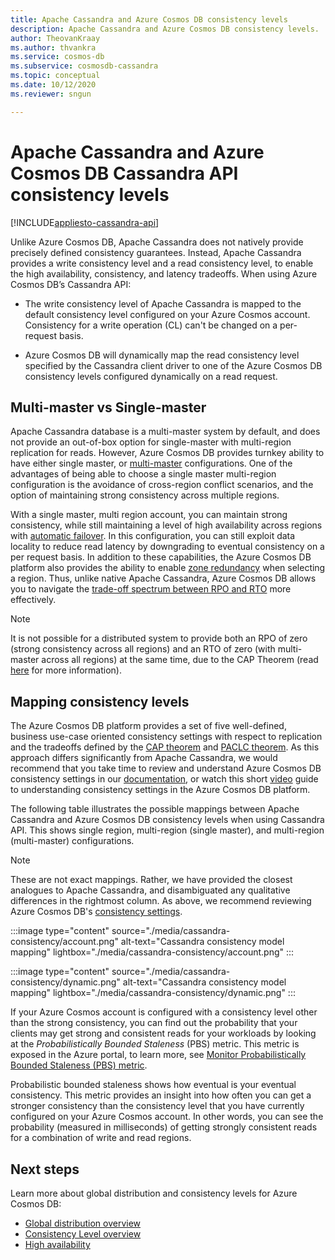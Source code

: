 ```yaml
---
title: Apache Cassandra and Azure Cosmos DB consistency levels
description: Apache Cassandra and Azure Cosmos DB consistency levels.
author: TheovanKraay
ms.author: thvankra
ms.service: cosmos-db
ms.subservice: cosmosdb-cassandra
ms.topic: conceptual
ms.date: 10/12/2020
ms.reviewer: sngun

---
```


# Apache Cassandra and Azure Cosmos DB Cassandra API consistency levels
[!INCLUDE[appliesto-cassandra-api](includes/appliesto-cassandra-api.md)]

Unlike Azure Cosmos DB, Apache Cassandra does not natively provide precisely defined consistency guarantees. Instead, Apache Cassandra provides a write consistency level and a read consistency level, to enable the high availability, consistency, and latency tradeoffs. When using Azure Cosmos DB’s Cassandra API:

* The write consistency level of Apache Cassandra is mapped to the default consistency level configured on your Azure Cosmos account. Consistency for a write operation (CL) can't be changed on a per-request basis.

* Azure Cosmos DB will dynamically map the read consistency level specified by the Cassandra client driver to one of the Azure Cosmos DB consistency levels configured dynamically on a read request.

## Multi-master vs Single-master

Apache Cassandra database is a multi-master system by default, and does not provide an out-of-box option for single-master with multi-region replication for reads. However, Azure Cosmos DB provides turnkey ability to have either single master, or [multi-master](how-to-multi-master.md) configurations. One of the advantages of being able to choose a single master multi-region configuration is the avoidance of cross-region conflict scenarios, and the option of maintaining strong consistency across multiple regions. 

With a single master, multi region account, you can maintain strong consistency, while still maintaining a level of high availability across regions with [automatic failover](high-availability.md#multi-region-accounts-with-a-single-write-region-write-region-outage). In this configuration, you can still exploit data locality to reduce read latency by downgrading to eventual consistency on a per request basis. In addition to these capabilities, the Azure Cosmos DB platform also provides the ability to enable [zone redundancy](high-availability.md#availability-zone-support) when selecting a region. Thus, unlike native Apache Cassandra, Azure Cosmos DB allows you to navigate the [trade-off spectrum between RPO and RTO](consistency-levels.md#rto) more effectively.



> [!NOTE]
> It is not possible for a distributed system to provide both an RPO of zero (strong consistency across all regions) and an RTO of zero (with multi-master across all regions) at the same time, due to the CAP Theorem (read [here](consistency-levels.md#rto) for more information).

## Mapping consistency levels

The Azure Cosmos DB platform provides a set of five well-defined, business use-case oriented consistency settings with respect to replication and the tradeoffs defined by the [CAP theorem](https://en.wikipedia.org/wiki/CAP_theorem) and [PACLC theorem](https://en.wikipedia.org/wiki/PACELC_theorem). As this approach differs significantly from Apache Cassandra, we would recommend that you take time to review and understand Azure Cosmos DB consistency settings in our [documentation](consistency-levels.md), or watch this short [video](https://www.youtube.com/watch?v=t1--kZjrG-o) guide to understanding consistency settings in the Azure Cosmos DB platform.

The following table illustrates the possible mappings between Apache Cassandra and Azure Cosmos DB consistency levels when using Cassandra API. This shows single region, multi-region (single master), and multi-region (multi-master) configurations.

> [!NOTE]
> These are not exact mappings. Rather, we have provided the closest analogues to Apache Cassandra, and disambiguated any qualitative differences in the rightmost column. As above, we recommend reviewing Azure Cosmos DB's [consistency settings](consistency-levels.md). 

:::image type="content" source="./media/cassandra-consistency/account.png" alt-text="Cassandra consistency model mapping" lightbox="./media/cassandra-consistency/account.png" :::

:::image type="content" source="./media/cassandra-consistency/dynamic.png" alt-text="Cassandra consistency model mapping" lightbox="./media/cassandra-consistency/dynamic.png" :::

If your Azure Cosmos account is configured with a consistency level other than the strong consistency, you can find out the probability that your clients may get strong and consistent reads for your workloads by looking at the *Probabilistically Bounded Staleness* (PBS) metric. This metric is exposed in the Azure portal, to learn more, see [Monitor Probabilistically Bounded Staleness (PBS) metric](how-to-manage-consistency.md#monitor-probabilistically-bounded-staleness-pbs-metric).

Probabilistic bounded staleness shows how eventual is your eventual consistency. This metric provides an insight into how often you can get a stronger consistency than the consistency level that you have currently configured on your Azure Cosmos account. In other words, you can see the probability (measured in milliseconds) of getting strongly consistent reads for a combination of write and read regions.

## Next steps

Learn more about global distribution and consistency levels for Azure Cosmos DB:

* [Global distribution overview](distribute-data-globally.md)
* [Consistency Level overview](consistency-levels.md)
* [High availability](high-availability.md)
